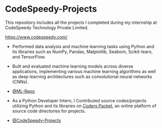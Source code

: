 # CodeSpeedy-Projects
This repository includes all the projects I completed during my internship at CodeSpeedy Technology Private Limited.

https://www.codespeedy.com/

* Performed data analysis and machine learning tasks using Python and its libraries such as NumPy, Pandas, Matplotlib, Seaborn, Scikit-learn, and TensorFlow.
  
* Built and evaluated machine learning models across diverse applications, implementing various machine learning algorithms as well as deep learning architectures such as convolutional neural networks (CNNs).

* [@ML-Repo](https://github.com/DebajyotiTalukder2001/ML-Repo)

* As a Python Developer Intern, I Contributed source codes/projects utilizing Python and its libraries on [Coders Packet](https://coderspacket.com/contributor/Debajyoti2001),
  an online platform of source code directories for projects.

* [@CodeSpeedy-Projects](https://github.com/DebajyotiTalukder2001/CodeSpeedy-Projects)
